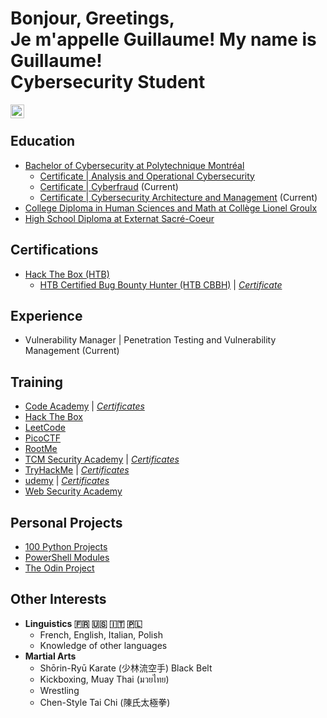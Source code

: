 <h1>Bonjour, Greetings,<br> Je m'appelle Guillaume! My name is Guillaume! <br/>Cybersecurity Student</h1>

<a href="https://www.linkedin.com/in/guillaumecarrier-couture">
    <img align="left" alt="Guillaume CC | LinkedIn" width="22px" src="https://cdn.jsdelivr.net/npm/simple-icons@v3/icons/linkedin.svg" />
</a><br>

<h2>Education</h2>

 - <a href="https://www.polymtl.ca/futur/certificat/programmes/cumul-cybersecurite">Bachelor of Cybersecurity at Polytechnique Montréal</a>
   - <a href="https://www.polymtl.ca/futur/en/certificate/programs/operationalcybersecurity">Certificate | Analysis and Operational Cybersecurity</a>
   - <a href="https://www.polymtl.ca/futur/certificat/programmes/cyberfraude">Certificate | Cyberfraud</a> (Current)
   - <a href="https://www.polymtl.ca/futur/certificat/programmes/gestioncybersecurite">Certificate | Cybersecurity Architecture and Management</a> (Current)
 - <a href="https://clg.qc.ca/programmes/sciences-humaines-avec-mathematiques/#apercu-1-tab">College Diploma in Human Sciences and Math at Collège Lionel Groulx</a>
 - <a href="https://externat.qc.ca/">High School Diploma at Externat Sacré-Coeur</a>

<h2>Certifications</h2>

- <a href="https://academy.hackthebox.com/preview/certifications">Hack The Box (HTB)</a>
    - [HTB Certified Bug Bounty Hunter (HTB CBBH)](https://academy.hackthebox.com/preview/certifications/htb-certified-bug-bounty-hunter) | [*Certificate*](https://github.com/TheFirewallDragon/Certs/blob/main/HTB/HTB%20Certified%20Bug%20Bounty%20Hunter_Certificate.pdf)

<!--
- <a href="[https://portswigger.net/web-security/certification]">PortSwigger</a>
  
    - [Burp Suite Certified Practitioner (BSCP)]
-->

<h2>Experience</h2>

 - Vulnerability Manager | Penetration Testing and Vulnerability Management (Current)
<!--
<h2>Tools</h2>

    -
-->
 
<h2>Training</h2>

 - [Code Academy](https://www.codecademy.com/profiles/AccesscodeTalker) | [*Certificates*](https://github.com/TheFirewallDragon/Code-Academy-Certificates)
 - [Hack The Box](https://app.hackthebox.com/users/1541118)
 - [LeetCode](https://leetcode.com/FirewallDragon)
 - [PicoCTF](https://play.picoctf.org/users/TheFirewallDragon)
 - [RootMe](https://www.root-me.org/FirewallDragon)
 - [TCM Security Academy](https://academy.tcm-sec.com) | [*Certificates*](https://github.com/TheFirewallDragon/TCM-Security-Academy-Certificates)
 - [TryHackMe](https://tryhackme.com/p/TheFirewallDragon) | [*Certificates*](https://github.com/TheFirewallDragon/TryHackMe-Certificates)
 - [udemy](https://www.udemy.com) | [*Certificates*](https://github.com/TheFirewallDragon/udemy-Certificates)
 - [Web Security Academy](https://portswigger.net/web-security)

<h2>Personal Projects</h2>

 - [100 Python Projects](https://github.com/TheFirewallDragon/100PythonProjects)
 - [PowerShell Modules](https://github.com/TheFirewallDragon/PowerShellModules)
 - [The Odin Project](https://github.com/TheFirewallDragon/TheOdinProject)

<h2>Other Interests</h2>

 - <b>Linguistics 🇫🇷 🇺🇸 🇮🇹 🇵🇱</b>
   - French, English, Italian, Polish
   - Knowledge of other languages
 - <b>Martial Arts</b>
   - Shōrin-Ryū Karate (少林流空手) Black Belt
   - Kickboxing, Muay Thai (มวยไทย)
   - Wrestling
   - Chen-Style Tai Chi (陳氏太極拳)
